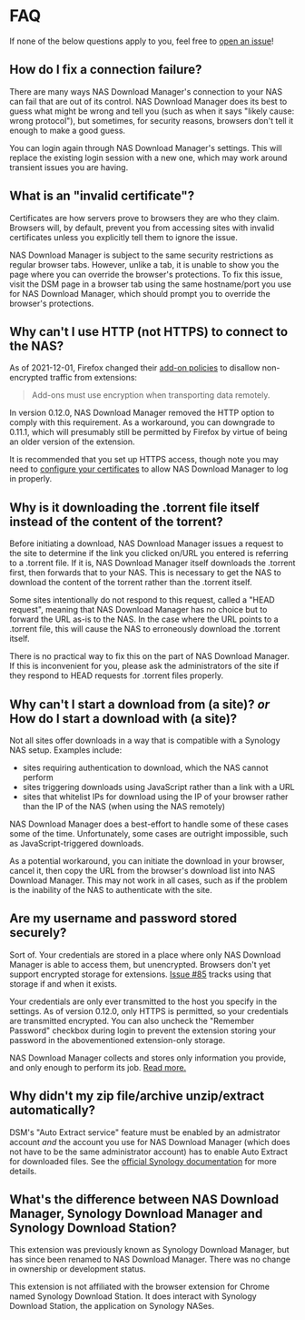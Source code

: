 # FAQ

If none of the below questions apply to you, feel free to [open an issue](https://github.com/seansfkelley/nas-download-manager/issues/new/choose)!

## How do I fix a connection failure?

There are many ways NAS Download Manager's connection to your NAS can fail that are out of its control. NAS Download Manager does its best to guess what might be wrong and tell you (such as when it says "likely cause: wrong protocol"), but sometimes, for security reasons, browsers don't tell it enough to make a good guess.

You can login again through NAS Download Manager's settings. This will replace the existing login session with a new one, which may work around transient issues you are having.

## What is an "invalid certificate"?

Certificates are how servers prove to browsers they are who they claim. Browsers will, by default, prevent you from accessing sites with invalid certificates unless you explicitly tell them to ignore the issue.

NAS Download Manager is subject to the same security restrictions as regular browser tabs. However, unlike a tab, it is unable to show you the page where you can override the browser's protections. To fix this issue, visit the DSM page in a browser tab using the same hostname/port you use for NAS Download Manager, which should prompt you to override the browser's protections.

## Why can't I use HTTP (not HTTPS) to connect to the NAS?

As of 2021-12-01, Firefox changed their [add-on policies](https://extensionworkshop.com/documentation/publish/add-on-policies/#development-practices) to disallow non-encrypted traffic from extensions:

> Add-ons must use encryption when transporting data remotely.

In version 0.12.0, NAS Download Manager removed the HTTP option to comply with this requirement. As a workaround, you can downgrade to 0.11.1, which will presumably still be permitted by Firefox by virtue of being an older version of the extension.

It is recommended that you set up HTTPS access, though note you may need to [configure your certificates](#what-is-an-invalid-certificate) to allow NAS Download Manager to log in properly.

## Why is it downloading the .torrent file itself instead of the content of the torrent?

Before initiating a download, NAS Download Manager issues a request to the site to determine if the link you clicked on/URL you entered is referring to a .torrent file. If it is, NAS Download Manager itself downloads the .torrent first, then forwards that to your NAS. This is necessary to get the NAS to download the content of the torrent rather than the .torrent itself.

Some sites intentionally do not respond to this request, called a "HEAD request", meaning that NAS Download Manager has no choice but to forward the URL as-is to the NAS. In the case where the URL points to a .torrent file, this will cause the NAS to erroneously download the .torrent itself.

There is no practical way to fix this on the part of NAS Download Manager. If this is inconvenient for you, please ask the administrators of the site if they respond to HEAD requests for .torrent files properly.

## Why can't I start a download from (a site)? _or_ How do I start a download with (a site)?

Not all sites offer downloads in a way that is compatible with a Synology NAS setup. Examples include:

- sites requiring authentication to download, which the NAS cannot perform
- sites triggering downloads using JavaScript rather than a link with a URL
- sites that whitelist IPs for download using the IP of your browser rather than the IP of the NAS (when using the NAS remotely)

NAS Download Manager does a best-effort to handle some of these cases some of the time. Unfortunately, some cases are outright impossible, such as JavaScript-triggered downloads.

As a potential workaround, you can initiate the download in your browser, cancel it, then copy the URL from the browser's download list into NAS Download Manager. This may not work in all cases, such as if the problem is the inability of the NAS to authenticate with the site.

## Are my username and password stored securely?

Sort of. Your credentials are stored in a place where only NAS Download Manager is able to access them, but unencrypted. Browsers don't yet support encrypted storage for extensions. [Issue #85](https://github.com/seansfkelley/nas-download-manager/issues/85) tracks using that storage if and when it exists.

Your credentials are only ever transmitted to the host you specify in the settings. As of version 0.12.0, only HTTPS is permitted, so your credentials are transmitted encrypted. You can also uncheck the "Remember Password" checkbox during login to prevent the extension storing your password in the abovementioned extension-only storage.

NAS Download Manager collects and stores only information you provide, and only enough to perform its job. [Read more.](./PRIVACY.md)

## Why didn't my zip file/archive unzip/extract automatically?

DSM's "Auto Extract service" feature must be enabled by an admistrator account _and_ the account you use for NAS Download Manager (which does not have to be the same administrator account) has to enable Auto Extract for downloaded files. See the [official Synology documentation](https://www.synology.com/en-global/knowledgebase/DSM/help/DownloadStation/auto_unzip) for more details.

## What's the difference between NAS Download Manager, Synology Download Manager and Synology Download Station?

This extension was previously known as Synology Download Manager, but has since been renamed to NAS Download Manager. There was no change in ownership or development status.

This extension is not affiliated with the browser extension for Chrome named Synology Download Station. It does interact with Synology Download Station, the application on Synology NASes.
